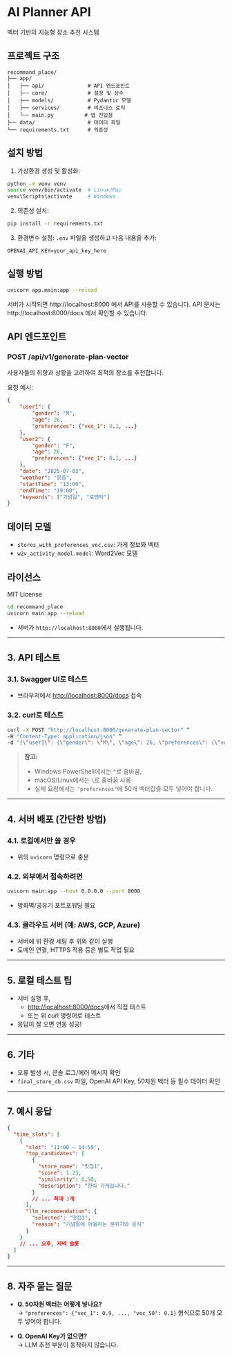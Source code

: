 # AI Planner API

벡터 기반의 지능형 장소 추천 시스템

## 프로젝트 구조

```
recommand_place/
├── app/
│   ├── api/              # API 엔드포인트
│   ├── core/             # 설정 및 상수
│   ├── models/           # Pydantic 모델
│   ├── services/         # 비즈니스 로직
│   └── main.py          # 앱 진입점
├── data/                 # 데이터 파일
└── requirements.txt      # 의존성
```

## 설치 방법

1. 가상환경 생성 및 활성화:
```bash
python -m venv venv
source venv/bin/activate  # Linux/Mac
venv\Scripts\activate     # Windows
```

2. 의존성 설치:
```bash
pip install -r requirements.txt
```

3. 환경변수 설정:
`.env` 파일을 생성하고 다음 내용을 추가:
```
OPENAI_API_KEY=your_api_key_here
```

## 실행 방법

```bash
uvicorn app.main:app --reload
```

서버가 시작되면 http://localhost:8000 에서 API를 사용할 수 있습니다.
API 문서는 http://localhost:8000/docs 에서 확인할 수 있습니다.

## API 엔드포인트

### POST /api/v1/generate-plan-vector

사용자들의 취향과 상황을 고려하여 최적의 장소를 추천합니다.

요청 예시:
```json
{
    "user1": {
        "gender": "M",
        "age": 26,
        "preferences": {"vec_1": 0.1, ...}
    },
    "user2": {
        "gender": "F",
        "age": 26,
        "preferences": {"vec_1": 0.1, ...}
    },
    "date": "2025-07-03",
    "weather": "맑음",
    "startTime": "13:00",
    "endTime": "19:00",
    "keywords": ["기념일", "로맨틱"]
}
```

## 데이터 모델

- `stores_with_preferences_vec.csv`: 가게 정보와 벡터
- `w2v_activity_model.model`: Word2Vec 모델

## 라이선스

MIT License

```bash
cd recommand_place
uvicorn main:app --reload
```
- 서버가 `http://localhost:8000`에서 실행됩니다.

---

## 3. API 테스트

### 3.1. Swagger UI로 테스트
- 브라우저에서 [http://localhost:8000/docs](http://localhost:8000/docs) 접속

### 3.2. curl로 테스트

```bash
curl -X POST "http://localhost:8000/generate-plan-vector" ^
-H "Content-Type: application/json" ^
-d "{\"user1\": {\"gender\": \"M\", \"age\": 26, \"preferences\": {\"vec_1\": 0.9, \"vec_2\": 0.8, \"vec_3\": 1.0, \"vec_4\": 0.7, \"vec_5\": 0.6, \"vec_6\": 0.5, \"vec_7\": 0.4, \"vec_8\": 0.3, \"vec_9\": 0.2, \"vec_10\": 0.1, \"vec_11\": 0.9, \"vec_12\": 0.8, \"vec_13\": 1.0, \"vec_14\": 0.7, \"vec_15\": 0.6, \"vec_16\": 0.5, \"vec_17\": 0.4, \"vec_18\": 0.3, \"vec_19\": 0.2, \"vec_20\": 0.1, \"vec_21\": 0.9, \"vec_22\": 0.8, \"vec_23\": 1.0, \"vec_24\": 0.7, \"vec_25\": 0.6, \"vec_26\": 0.5, \"vec_27\": 0.4, \"vec_28\": 0.3, \"vec_29\": 0.2, \"vec_30\": 0.1, \"vec_31\": 0.9, \"vec_32\": 0.8, \"vec_33\": 1.0, \"vec_34\": 0.7, \"vec_35\": 0.6, \"vec_36\": 0.5, \"vec_37\": 0.4, \"vec_38\": 0.3, \"vec_39\": 0.2, \"vec_40\": 0.1, \"vec_41\": 0.9, \"vec_42\": 0.8, \"vec_43\": 1.0, \"vec_44\": 0.7, \"vec_45\": 0.6, \"vec_46\": 0.5, \"vec_47\": 0.4, \"vec_48\": 0.3, \"vec_49\": 0.2, \"vec_50\": 0.1}}, \"user2\": {\"gender\": \"F\", \"age\": 26, \"preferences\": {\"vec_1\": 0.9, \"vec_2\": 0.8, \"vec_3\": 1.0, \"vec_4\": 0.7, \"vec_5\": 0.6, \"vec_6\": 0.5, \"vec_7\": 0.4, \"vec_8\": 0.3, \"vec_9\": 0.2, \"vec_10\": 0.1, \"vec_11\": 0.9, \"vec_12\": 0.8, \"vec_13\": 1.0, \"vec_14\": 0.7, \"vec_15\": 0.6, \"vec_16\": 0.5, \"vec_17\": 0.4, \"vec_18\": 0.3, \"vec_19\": 0.2, \"vec_20\": 0.1, \"vec_21\": 0.9, \"vec_22\": 0.8, \"vec_23\": 1.0, \"vec_24\": 0.7, \"vec_25\": 0.6, \"vec_26\": 0.5, \"vec_27\": 0.4, \"vec_28\": 0.3, \"vec_29\": 0.2, \"vec_30\": 0.1, \"vec_31\": 0.9, \"vec_32\": 0.8, \"vec_33\": 1.0, \"vec_34\": 0.7, \"vec_35\": 0.6, \"vec_36\": 0.5, \"vec_37\": 0.4, \"vec_38\": 0.3, \"vec_39\": 0.2, \"vec_40\": 0.1, \"vec_41\": 0.9, \"vec_42\": 0.8, \"vec_43\": 1.0, \"vec_44\": 0.7, \"vec_45\": 0.6, \"vec_46\": 0.5, \"vec_47\": 0.4, \"vec_48\": 0.3, \"vec_49\": 0.2, \"vec_50\": 0.1}}, \"date\": \"2025-07-03\", \"weather\": \"맑음\", \"startTime\": \"11:00\", \"endTime\": \"22:59\", \"keywords\": [\"기념일\", \"로맨틱\"]}"
```

> **참고:**  
> - Windows PowerShell에서는 `^`로 줄바꿈,  
> - macOS/Linux에서는 `\`로 줄바꿈 사용  
> - 실제 요청에서는 `"preferences"`에 50개 벡터값을 모두 넣어야 합니다.

---

## 4. 서버 배포 (간단한 방법)

### 4.1. 로컬에서만 쓸 경우
- 위의 `uvicorn` 명령으로 충분

### 4.2. 외부에서 접속하려면
```bash
uvicorn main:app --host 0.0.0.0 --port 8000
```
- 방화벽/공유기 포트포워딩 필요

### 4.3. 클라우드 서버 (예: AWS, GCP, Azure)
- 서버에 위 환경 세팅 후 위와 같이 실행
- 도메인 연결, HTTPS 적용 등은 별도 작업 필요

---

## 5. 로컬 테스트 팁

- 서버 실행 후,  
  - [http://localhost:8000/docs](http://localhost:8000/docs)에서 직접 테스트  
  - 또는 위 curl 명령어로 테스트  
- 응답이 잘 오면 연동 성공!

---

## 6. 기타

- 오류 발생 시, 콘솔 로그/에러 메시지 확인
- `final_store_db.csv` 파일, OpenAI API Key, 50차원 벡터 등 필수 데이터 확인

---

## 7. 예시 응답

```json
{
  "time_slots": [
    {
      "slot": "11:00 ~ 14:59",
      "top_candidates": [
        {
          "store_name": "맛집1",
          "score": 1.23,
          "similarity": 0.98,
          "description": "한식 가게입니다."
        }
        // ... 최대 3개
      ],
      "llm_recommendation": {
        "selected": "맛집1",
        "reason": "기념일에 어울리는 분위기와 음식"
      }
    }
    // ... 오후, 저녁 슬롯
  ]
}
```

---

## 8. 자주 묻는 질문

- **Q. 50차원 벡터는 어떻게 넣나요?**  
  → `"preferences": {"vec_1": 0.9, ..., "vec_50": 0.1}` 형식으로 50개 모두 넣어야 합니다.

- **Q. OpenAI Key가 없으면?**  
  → LLM 추천 부분이 동작하지 않습니다. 